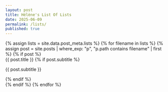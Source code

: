 ```yaml
---
layout: post
title: Hélène's List Of Lists
date: 2025-06-09
permalink: /lists/
published: true
---
```


<div class="post-grid">
  {% assign lists = site.data.post_meta.lists %}
  {% for filename in lists %}
    {% assign post = site.posts | where_exp: "p", "p.path contains filename" | first %}
    {% if post %}
      <a href="{{ post.url }}" class="post-box" style="text-decoration: none; display: block;">
        <span class="post-box-link">{{ post.title }}</span>
        {% if post.subtitle %}
          <p class="subtitle">{{ post.subtitle }}</p>
        {% endif %}
      </a>
    {% endif %}
  {% endfor %}
</div>
